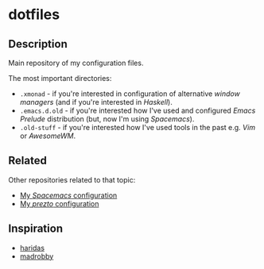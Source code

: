 # dotfiles

## Description

Main repository of my configuration files.

The most important directories:

- `.xmonad` - if you're interested in configuration of alternative *window managers* (and if you're interested in *Haskell*).
- `.emacs.d.old` - if you're interested how I've used and configured *Emacs Prelude* distribution (but, now I'm using *Spacemacs*).
- `.old-stuff` - if you're interested how I've used tools in the past e.g. *Vim* or *AwesomeWM*.

## Related

Other repositories related to that topic:

- [My *Spacemacs* configuration](https://github.com/afronski/spacemacs)
- [My *prezto* configuration](https://github.com/afronski/prezto)

## Inspiration

- [haridas](https://github.com/haridas/Dotfiles)
- [madrobby](https://github.com/madrobby/dotvim)
